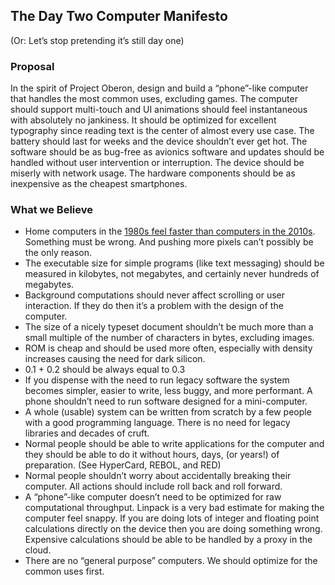 
## The Day Two Computer Manifesto

(Or: Let’s stop pretending it’s still day one)

### Proposal

In the spirit of Project Oberon, design and build a “phone”-like computer that handles the most common uses, excluding games. The computer should support multi-touch and UI animations should feel instantaneous with absolutely no jankiness. It should be optimized for excellent typography since reading text is the center of almost every use case. The battery should last for weeks and the device shouldn’t ever get hot. The software should be as bug-free as avionics software and updates should be handled without user intervention or interruption. The device should be miserly with network usage. The hardware components should be as inexpensive as the cheapest smartphones.

### What we Believe

* Home computers in the [1980s feel faster than computers in the 2010s](https://danluu.com/input-lag/ ). Something must be wrong. And pushing more pixels can’t possibly be the only reason.
* The executable size for simple programs (like text messaging) should be measured in kilobytes, not megabytes, and certainly never hundreds of megabytes.
* Background computations should never affect scrolling or user interaction. If they do then it’s a problem with the design of the computer.
* The size of a nicely typeset document shouldn’t be much more than a small multiple of the number of characters in bytes, excluding images.
* ROM is cheap and should be used more often, especially with density
  increases causing the need for dark silicon.
* 0.1 + 0.2 should be always equal to 0.3
* If you dispense with the need to run legacy software the system becomes simpler, easier to write, less buggy, and more performant. A phone shouldn’t need to run software designed for a mini-computer.
* A whole (usable) system can be written from scratch by a few people with a good programming language. There is no need for legacy libraries and decades of cruft.
* Normal people should be able to write applications for the computer and they should be able to do it without hours, days, (or years!) of preparation. (See HyperCard, REBOL, and RED)
* Normal people shouldn’t worry about accidentally breaking their computer. All actions should include roll back and roll forward.
* A “phone”-like computer doesn’t need to be optimized for raw computational throughput. Linpack is a very bad estimate for making the computer feel snappy. If you are doing lots of integer and floating point calculations directly on the device then you are doing something wrong. Expensive calculations should be able to be handled by a proxy in the cloud.
* There are no “general purpose” computers. We should optimize for the common uses first.
